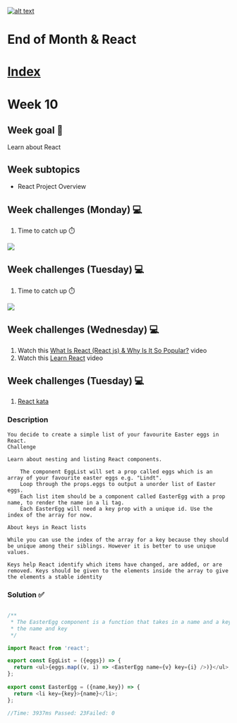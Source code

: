<a href="https://www.core-code.io/">

![alt text](https://uploads-ssl.webflow.com/5eb2f56932c3562feab232e3/5f73550d00249e7e96c9f3de_Logo.png "corecodeio")

</a>

# End of Month & React

# [Index](/README.md)

# Week 10

## Week goal 🏁

<p>Learn about React</p>

## Week subtopics

- React Project Overview

## Week challenges (Monday) 💻

1. Time to catch up ⏱️

<img src="https://media1.giphy.com/media/QMHoU66sBXqqLqYvGO/giphy.gif?cid=ecf05e47ca1lqtqs3ad25ayukmc4zmwo1bhgqj8y03oy3bi0&rid=giphy.gif&ct=g ">

## Week challenges (Tuesday) 💻

1. Time to catch up ⏱️

<img src="https://media0.giphy.com/media/HdcimOKferlkI/giphy.gif?cid=ecf05e47scvyrwt5fdlmzxeyekycajzkg8bwt76x0t054xvq&rid=giphy.gif&ct=g">

## Week challenges (Wednesday) 💻

1. Watch this [What Is React (React js) & Why Is It So Popular?](https://www.youtube.com/watch?v=N3AkSS5hXMA&ab_channel=ProgrammingwithMosh) video
2. Watch this [Learn React](https://www.youtube.com/watch?v=hQAHSlTtcmY&ab_channel=WebDevSimplified) video

## Week challenges (Tuesday) 💻

1. [React kata](https://www.codewars.com/kata/5a95947f4a6b342636000173)

### Description

```
You decide to create a simple list of your favourite Easter eggs in React.
Challenge

Learn about nesting and listing React components.

    The component EggList will set a prop called eggs which is an array of your favourite easter eggs e.g. "Lindt".
    Loop through the props.eggs to output a unorder list of Easter eggs.
    Each list item should be a component called EasterEgg with a prop name, to render the name in a li tag.
    Each EasterEgg will need a key prop with a unique id. Use the index of the array for now.

About keys in React lists

While you can use the index of the array for a key because they should be unique among their siblings. However it is better to use unique values.

Keys help React identify which items have changed, are added, or are removed. Keys should be given to the elements inside the array to give the elements a stable identity

```

### Solution ✅

```js

/**
 * The EasterEgg component is a function that takes in a name and a key and returns a list item with
 * the name and key
 */

import React from 'react';

export const EggList = ({eggs}) => {
  return <ul>{eggs.map((v, i) => <EasterEgg name={v} key={i} />)}</ul>;
};
 
export const EasterEgg = ({name,key}) => {
  return <li key={key}>{name}</li>;
};

//Time: 3937ms Passed: 23Failed: 0
```